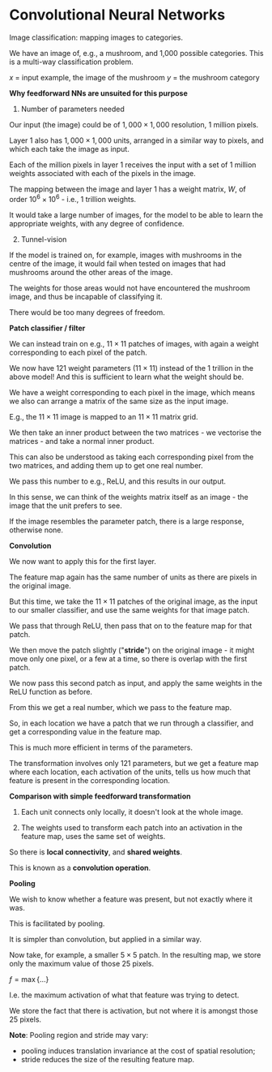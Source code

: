 # Convolutional Neural Networks

Image classification: mapping images to categories.

We have an image of, e.g., a mushroom, and 1,000 possible categories. This is a multi-way classification problem.

$x$ = input example, the image of the mushroom
$y$ = the mushroom category

**Why feedforward NNs are unsuited for this purpose**

1. Number of parameters needed

Our input (the image) could be of $1,000 \times 1,000$ resolution, $1$ million pixels.

Layer $1$ also has $1,000 \times 1,000$ units, arranged in a similar way to pixels, and which each take the image as input.

Each of the million pixels in layer $1$ receives the input with a set of $1$ million weights associated with each of the pixels in the image.

The mapping between the image and layer $1$ has a weight matrix, $W$, of order $10^6 \times 10^6$ - i.e., $1$ trillion weights.

It would take a large number of images, for the model to be able to learn the appropriate weights, with any degree of confidence.

2. Tunnel-vision

If the model is trained on, for example, images with mushrooms in the centre of the image, it would fail when tested on images that had mushrooms around the other areas of the image.

The weights for those areas would not have encountered the mushroom image, and thus be incapable of classifying it.

There would be too many degrees of freedom.

**Patch classifier / filter**

We can instead train on e.g., $11 \times 11$ patches of images, with again a weight corresponding to each pixel of the patch.

We now have $121$ weight parameters ($11 \times 11$) instead of the $1$ trillion in the above model! And this is sufficient to learn what the weight should be.

We have a weight corresponding to each pixel in the image, which means we also can arrange a matrix of the same size as the input image.

E.g., the $11 \times 11$ image is mapped to an $11 \times 11$ matrix grid.

We then take an inner product between the two matrices - we vectorise the matrices - and take a normal inner product.

This can also be understood as taking each corresponding pixel from the two matrices, and adding them up to get one real number.

We pass this number to e.g., ReLU, and this results in our output.

In this sense, we can think of the weights matrix itself as an image - the image that the unit prefers to see.

If the image resembles the parameter patch, there is a large response, otherwise none.

**Convolution**

We now want to apply this for the first layer.

The feature map again has the same number of units as there are pixels in the original image.

But this time, we take the $11 \times 11$ patches of the original image, as the input to our smaller classifier, and use the same weights for that image patch.

We pass that through ReLU, then pass that on to the feature map for that patch.

We then move the patch slightly ("**stride**") on the original image - it might move only one pixel, or a few at a time, so there is overlap with the first patch.

We now pass this second patch as input, and apply the same weights in the ReLU function as before.

From this we get a real number, which we pass to the feature map.

So, in each location we have a patch that we run through a classifier, and get a corresponding value in the feature map.

This is much more efficient in terms of the parameters.

The transformation involves only $121$ parameters, but we get a feature map where each location, each activation of the units, tells us how much that feature is present in the corresponding location.

**Comparison with simple feedforward transformation**

1. Each unit connects only locally, it doesn't look at the whole image.

2. The weights used to transform each patch into an activation in the feature map, uses the same set of weights.

So there is **local connectivity**, and **shared weights**.

This is known as a **convolution operation**.

**Pooling**

We wish to know whether a feature was present, but not exactly where it was.

This is facilitated by pooling.

It is simpler than convolution, but applied in a similar way.

Now take, for example, a smaller $5 \times 5$ patch. In the resulting map, we store only the maximum value of those $25$ pixels.

$f = \max \lbrace \ldots \rbrace$

I.e. the maximum activation of what that feature was trying to detect.

We store the fact that there is activation, but not where it is amongst those $25$ pixels.

**Note**: Pooling region and stride may vary:

- pooling induces translation invariance at the cost of spatial resolution;
- stride reduces the size of the resulting feature map.
